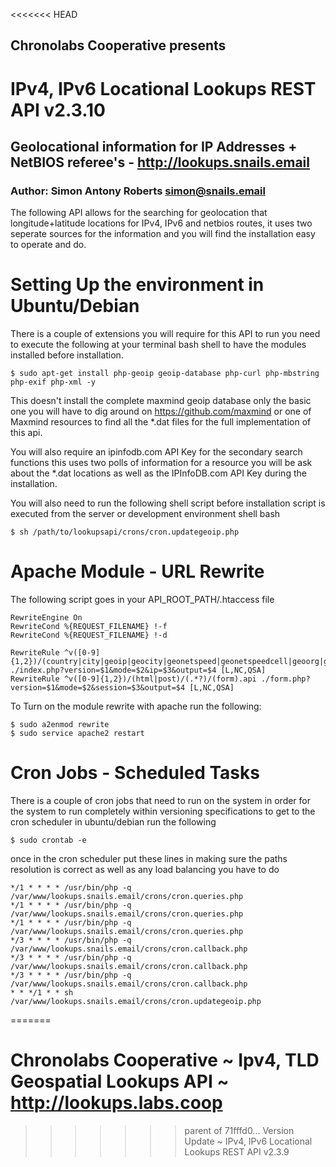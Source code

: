 <<<<<<< HEAD
## Chronolabs Cooperative presents

# IPv4, IPv6 Locational Lookups REST API v2.3.10

## Geolocational information for IP Addresses + NetBIOS referee's - http://lookups.snails.email

### Author: Simon Antony Roberts <simon@snails.email>

The following API allows for the searching for geolocation that longitude+latitude locations for IPv4, IPv6 and netbios routes, it uses two seperate sources for the information and you will find the installation easy to operate and do.

# Setting Up the environment in Ubuntu/Debian

There is a couple of extensions you will require for this API to run you need to execute the following at your terminal bash shell to have the modules installed before installation.

    $ sudo apt-get install php-geoip geoip-database php-curl php-mbstring php-exif php-xml -y
    
This doesn't install the complete maxmind geoip database only the basic one you will have to dig around on https://github.com/maxmind or one of Maxmind resources to find all the *.dat files for the full implementation of this api.

You will also require an ipinfodb.com API Key for the secondary search functions this uses two polls of information for a resource you will be ask about the *.dat locations as well as the IPInfoDB.com API Key during the installation.

You will also need to run the following shell script before installation script is executed from the server or development environment shell bash

    $ sh /path/to/lookupsapi/crons/cron.updategeoip.php

# Apache Module - URL Rewrite

The following script goes in your API_ROOT_PATH/.htaccess file

    RewriteEngine On
    RewriteCond %{REQUEST_FILENAME} !-f
    RewriteCond %{REQUEST_FILENAME} !-d

    RewriteRule ^v([0-9]{1,2})/(country|city|geoip|geocity|geonetspeed|geonetspeedcell|geoorg|geoisp|georegion)/(.*?)/(raw|html|serial|json|xml).api ./index.php?version=$1&mode=$2&ip=$3&output=$4 [L,NC,QSA]
    RewriteRule ^v([0-9]{1,2})/(html|post)/(.*?)/(form).api ./form.php?version=$1&mode=$2&session=$3&output=$4 [L,NC,QSA]

To Turn on the module rewrite with apache run the following:

    $ sudo a2enmod rewrite
    $ sudo service apache2 restart

# Cron Jobs - Scheduled Tasks

There is a couple of cron jobs that need to run on the system in order for the system to run completely within versioning specifications to get to the cron scheduler in ubuntu/debian run the following

    $ sudo crontab -e
    
once in the cron scheduler put these lines in making sure the paths resolution is correct as well as any load balancing you have to do

    */1 * * * * /usr/bin/php -q /var/www/lookups.snails.email/crons/cron.queries.php
    */1 * * * * /usr/bin/php -q /var/www/lookups.snails.email/crons/cron.queries.php
    */1 * * * * /usr/bin/php -q /var/www/lookups.snails.email/crons/cron.queries.php
    */3 * * * * /usr/bin/php -q /var/www/lookups.snails.email/crons/cron.callback.php
    */3 * * * * /usr/bin/php -q /var/www/lookups.snails.email/crons/cron.callback.php
    */3 * * * * /usr/bin/php -q /var/www/lookups.snails.email/crons/cron.callback.php
    * * */1 * * sh /var/www/lookups.snails.email/crons/cron.updategeoip.php
=======
# Chronolabs Cooperative ~ Ipv4, TLD Geospatial Lookups API ~ http://lookups.labs.coop
>>>>>>> parent of 71fffd0... Version Update ~ IPv4, IPv6 Locational Lookups REST API v2.3.9
